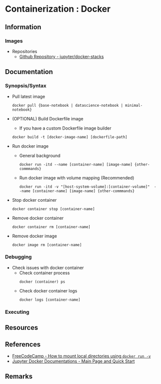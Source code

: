 # Containerization : Docker

## Information
### Images
- Repositories
    + [Github Repository - jupyter/docker-stacks](https://github.com/jupyter/docker-stacks)

## Documentation
### Synopsis/Syntax
- Pull latest image
    ```console
    docker pull {base-notebook | datascience-notebook | minimal-notebook}
    ```

- (OPTIONAL) Build Dockerfile image
    + If you have a custom Dockerfile image builder
    ```console
    docker build -t [docker-image-name] [dockerfile-path]
    ```

- Run docker image
    - General background
        ```console
        docker run -itd --name [container-name] [image-name] {other-commmands}
        ```

    - Run docker image with volume mapping (Recommended)
        ```console
        docker run -itd -v "[host-system-volume]:[container-volume]"  --name [container-name] [image-name] {other-commmands}
        ```

- Stop docker container
    ```console
    docker container stop [container-name]
    ```

- Remove docker container
    ```console
    docker container rm [container-name]
    ```

- Remove docker image
    ```console
    docker image rm [container-name]
    ```

### Debugging
- Check issues with docker container
    - Check container process
        ```console
        docker (container) ps
        ```
    - Check docker container logs
        ```console
        docker logs [container-name]
        ```

### Executing


## Resources

## References
+ [FreeCodeCamp - How to mount local directories using `docker run -v`](https://www.freecodecamp.org/news/docker-mount-volume-guide-how-to-mount-a-local-directory/#:~:text=You%20bind%20local%20directories%20and,source%3E%3A%20.)
+ [Jupyter Docker Documentations - Main Page and Quick Start](https://jupyter-docker-stacks.readthedocs.io/en/latest/index.html)

## Remarks
